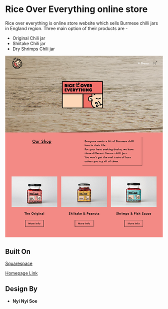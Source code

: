 # Rice Over Everything online store

Rice over everything is online store website which sells Burmese chilli jars in England region. Three main option of their products are -

* Original Chili jar
* Shiitake Chili jar
* Dry Shrimps Chili jar

![headshot](Sample_1.png)


## Built On
[Squarespace](https://www.squarespace.com/)

[Homepage Link](https://www.riceovereverything.com/)


## Design By

* **Nyi Nyi Soe** 

